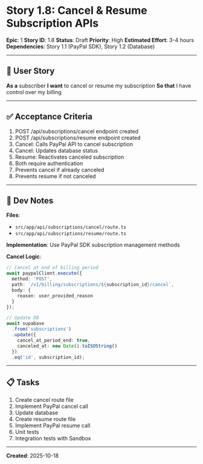 # Story 1.8: Cancel & Resume Subscription APIs

**Epic**: 1
**Story ID**: 1.8
**Status**: Draft
**Priority**: High
**Estimated Effort**: 3-4 hours
**Dependencies**: Story 1.1 (PayPal SDK), Story 1.2 (Database)

---

## 📖 User Story

**As a** subscriber
**I want** to cancel or resume my subscription
**So that** I have control over my billing

---

## ✅ Acceptance Criteria

1. POST /api/subscriptions/cancel endpoint created
2. POST /api/subscriptions/resume endpoint created
3. Cancel: Calls PayPal API to cancel subscription
4. Cancel: Updates database status
5. Resume: Reactivates canceled subscription
6. Both require authentication
7. Prevents cancel if already canceled
8. Prevents resume if not canceled

---

## 🔧 Dev Notes

**Files**:
- `src/app/api/subscriptions/cancel/route.ts`
- `src/app/api/subscriptions/resume/route.ts`

**Implementation**: Use PayPal SDK subscription management methods

**Cancel Logic**:
```typescript
// Cancel at end of billing period
await paypalClient.execute({
  method: 'POST',
  path: `/v1/billing/subscriptions/${subscription_id}/cancel`,
  body: {
    reason: user_provided_reason
  }
});

// Update DB
await supabase
  .from('subscriptions')
  .update({
    cancel_at_period_end: true,
    canceled_at: new Date().toISOString()
  })
  .eq('id', subscription_id);
```

---

## 📋 Tasks

1. Create cancel route file
2. Implement PayPal cancel call
3. Update database
4. Create resume route file
5. Implement PayPal resume call
6. Unit tests
7. Integration tests with Sandbox

---

**Created**: 2025-10-18
